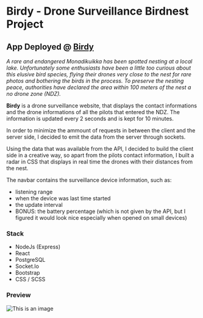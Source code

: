 # Birdy - Drone Surveillance Birdnest Project

## App Deployed @ [Birdy](https://birdnest-client-0et7.onrender.com/)

*A rare and endangered Monadikuikka has been spotted nesting at a local lake.*
*Unfortunately some enthusiasts have been a little too curious about this elusive bird species, flying their drones very close to the nest for rare photos and bothering the birds in the process.*
*To preserve the nesting peace, authorities have declared the area within 100 meters of the nest a no drone zone (NDZ).*

**Birdy** is a drone surveillance website, that displays the contact informations and the drone informations of all the pilots that entered the NDZ. The information is updated every 2 seconds and is kept for 10 minutes.

In order to minimize the ammount of requests in between the client and the server side, I decided to emit the data from the server through sockets.

Using the data that was available from the API, I decided to build the client side in a creative way, so apart from the pilots contact information, I built a radar in CSS that displays in real time the drones with their distances from the nest.

The navbar contains the surveillance device information, such as:
- listening range
- when the device was last time started
- the update interval
- BONUS: the battery percentage (which is not given by the API, but I figured it would look nice especially when opened on small devices)

### Stack

- NodeJs (Express)
- React
- PostgreSQL
- Socket.Io
- Bootstrap
- CSS / SCSS


### Preview

![This is an image](https://github.com/acamaras0/Reaktor-Birdnest-System/blob/main/screenshots/birdnest-birdy.gif)


